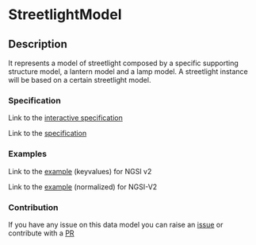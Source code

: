 # StreetlightModel

## Description 

It represents a model of streetlight composed by a specific supporting structure model, a lantern model and a lamp model.
A streetlight instance will be based on a certain streetlight model.

### Specification

Link to the [interactive specification](https://swagger.lab.fiware.org/?url=https://smart-data-models.github.io/dataModel.Streetlighting/StreetlightModel/swagger.yaml)

Link to the [specification](https://smart-data-models.github.io/dataModel.Streetlighting/StreetlightModel/doc/spec.md)
### Examples

Link to the [example](https://smart-data-models.github.io/dataModel.Streetlighting/StreetlightModel/examples/example.json) (keyvalues) for NGSI v2

Link to the [example](https://smart-data-models.github.io/dataModel.Streetlighting/StreetlightModel/examples/example-normalized.json) (normalized) for NGSI-V2
### Contribution

 If you have any issue on this data model you can raise an [issue](https://github.com/smart-data-models/dataModel.Streetlighting/issues)  or contribute with a [PR](https://github.com/smart-data-models/dataModel.Streetlighting/pulls)